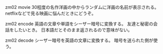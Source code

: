zm02 movie
30程度の名作洋画の中からランダムに洋画の名前が表示される。
netflixなどで見る映画に悩んだときにどうぞ。

zm02 encode
英語の文章や単語をシーザー暗号に変換する。
友達と秘密の会話をしたいとき。
日本語だとそのまま返されるので意味がない。

zm02 decode
シーザー暗号を英語の文章に変換する。
暗号を送られた側が使う。
